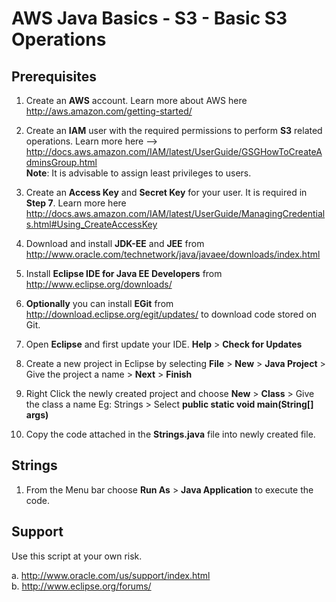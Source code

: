 AWS Java Basics - S3 - Basic S3 Operations 
===========================================

Prerequisites
--------------
1.  Create an **AWS** account. Learn more about AWS here http://aws.amazon.com/getting-started/

2.  Create an **IAM** user with the required permissions to perform **S3** related operations. Learn more here --> http://docs.aws.amazon.com/IAM/latest/UserGuide/GSGHowToCreateAdminsGroup.html  
	**Note**: It is advisable to assign least privileges to users.
	
3.	Create an **Access Key** and **Secret Key** for your user. It is required in **Step 7**. Learn more here http://docs.aws.amazon.com/IAM/latest/UserGuide/ManagingCredentials.html#Using_CreateAccessKey

1.  Download and install **JDK-EE** and **JEE** from http://www.oracle.com/technetwork/java/javaee/downloads/index.html

2.  Install **Eclipse IDE for Java EE Developers** from http://www.eclipse.org/downloads/
 
3.	**Optionally** you can install **EGit** from http://download.eclipse.org/egit/updates/ to download code stored on Git.

4.  Open **Eclipse** and first update your IDE. **Help** > **Check for Updates**   

6.  Create a new project in Eclipse by selecting **File** > **New** > **Java Project** > Give the project a name > **Next** > **Finish**

7.  Right Click the newly created project and choose **New** > **Class** > Give the class a name Eg: Strings > Select **public static void main(String[] args)**

8.  Copy the code attached in the **Strings.java** file into newly created file.


Strings
------------

1.	From the Menu bar choose **Run As** > **Java Application** to execute the code. 

Support
-------------------
Use this script at your own risk.

a.	http://www.oracle.com/us/support/index.html  
b.	http://www.eclipse.org/forums/
